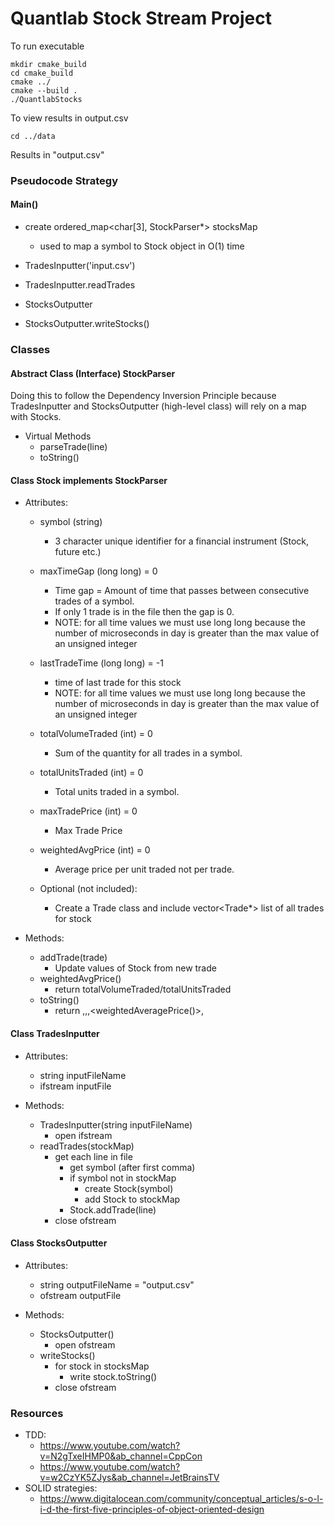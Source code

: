#  Quantlab Stock Stream Project

To run executable

    mkdir cmake_build
    cd cmake_build
    cmake ../
    cmake --build .
    ./QuantlabStocks

To view results in output.csv

    cd ../data
Results in "output.csv"

### Pseudocode Strategy
#### Main()
* create ordered_map<char[3], StockParser*> stocksMap
    * used to map a symbol to Stock object in O(1) time

* TradesInputter('input.csv')
* TradesInputter.readTrades

* StocksOutputter
* StocksOutputter.writeStocks()

### Classes
#### Abstract Class (Interface) StockParser
Doing this to follow the Dependency Inversion Principle because TradesInputter and StocksOutputter (high-level class) will rely on a map with Stocks.

  * Virtual Methods
      * parseTrade(line)
      * toString()

#### Class Stock implements StockParser
  * Attributes:
      * symbol (string)
          * 3 character unique identifier for a financial instrument (Stock, future etc.)
      *  maxTimeGap (long long) = 0
          * Time gap = Amount of time that passes between consecutive trades of a symbol.
          * If only 1 trade is in the file then the gap is 0.
          * NOTE: for all time values we must use long long because the number of microseconds in day is greater than the max value of an unsigned integer
      *  lastTradeTime (long long) = -1
          * time of last trade for this stock
          * NOTE: for all time values we must use long long because the number of microseconds in day is greater than the max value of an unsigned integer
      * totalVolumeTraded (int) = 0
          * Sum of the quantity for all trades in a symbol.
      * totalUnitsTraded (int) = 0
          * Total units traded in a symbol.
      * maxTradePrice (int) = 0
          * Max Trade Price
      * weightedAvgPrice (int) = 0
          * Average price per unit traded not per trade.
      
      * Optional (not included):
          * Create a Trade class and include vector<Trade*> list of all trades for stock
  
  * Methods:
      * addTrade(trade)
          * Update values of Stock from new trade
      * weightedAvgPrice()
          * return totalVolumeTraded/totalUnitsTraded
      * toString()
          * return <symbol>,<MaxTimeGap>,<Volume>,<weightedAveragePrice()>,<MaxPrice>

#### Class TradesInputter
* Attributes:
    * string inputFileName
    * ifstream inputFile
  
* Methods:
    * TradesInputter(string inputFileName)
        * open ifstream
    * readTrades(stockMap)
        * get each line in file
            * get symbol (after first comma)
            * if symbol not in stockMap
                * create Stock(symbol)
                * add Stock to stockMap
            * Stock.addTrade(line)
        * close ofstream

#### Class StocksOutputter
* Attributes:
    * string outputFileName = "output.csv"
    * ofstream outputFile
  
* Methods:
    * StocksOutputter()
        * open ofstream
    * writeStocks()
        * for stock in stocksMap
            * write stock.toString()
        * close ofstream

### Resources
* TDD: 
  * https://www.youtube.com/watch?v=N2gTxeIHMP0&ab_channel=CppCon
  * https://www.youtube.com/watch?v=w2CzYK5ZJys&ab_channel=JetBrainsTV
* SOLID strategies:
  * https://www.digitalocean.com/community/conceptual_articles/s-o-l-i-d-the-first-five-principles-of-object-oriented-design
